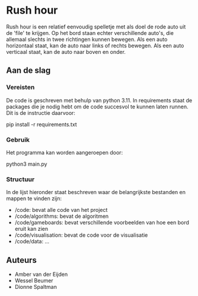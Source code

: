 # Rush hour
Rush hour is een relatief eenvoudig spelletje met als doel de rode auto uit de 'file' te krijgen. Op het bord staan echter verschillende auto's, die allemaal slechts in twee richtingen kunnen bewegen. Als een auto horizontaal staat, kan de auto naar links of rechts bewegen. Als een auto verticaal staat, kan de auto naar boven en onder. 

## Aan de slag 
### Vereisten 
De code is geschreven met behulp van python 3.11. In requirements staat de packages die je nodig hebt om de code succesvol te kunnen laten runnen. Dit is de instructie daarvoor: 

pip install -r requirements.txt

### Gebruik 
Het programma kan worden aangeroepen door: 

python3 main.py

### Structuur
In de lijst hieronder staat beschreven waar de belangrijkste bestanden en mappen te vinden zijn: 
* /code: bevat alle code van het project
* /code/algorithms: bevat de algoritmen 
* /code/gameboards: bevat verschillende voorbeelden van hoe een bord eruit kan zien 
* /code/visualisation: bevat de code voor de visualisatie  
* /code/data: ... 

## Auteurs
* Amber van der Eijden
* Wessel Beumer
* Dionne Spaltman






